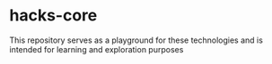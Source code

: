 
# hacks-core
This repository serves as a playground for these technologies and is intended for learning and exploration purposes
